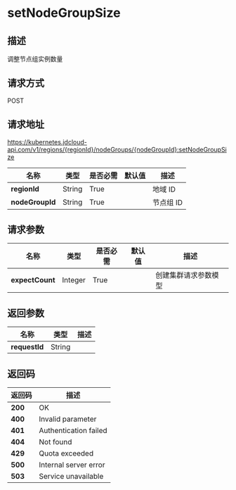 # setNodeGroupSize


## 描述
调整节点组实例数量

## 请求方式
POST

## 请求地址
https://kubernetes.jdcloud-api.com/v1/regions/{regionId}/nodeGroups/{nodeGroupId}:setNodeGroupSize

|名称|类型|是否必需|默认值|描述|
|---|---|---|---|---|
|**regionId**|String|True| |地域 ID|
|**nodeGroupId**|String|True| |节点组 ID|

## 请求参数
|名称|类型|是否必需|默认值|描述|
|---|---|---|---|---|
|**expectCount**|Integer|True| |创建集群请求参数模型|


## 返回参数
|名称|类型|描述|
|---|---|---|
|**requestId**|String| |


## 返回码
|返回码|描述|
|---|---|
|**200**|OK|
|**400**|Invalid parameter|
|**401**|Authentication failed|
|**404**|Not found|
|**429**|Quota exceeded|
|**500**|Internal server error|
|**503**|Service unavailable|
